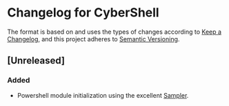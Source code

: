 # Changelog for CyberShell

The format is based on and uses the types of changes according to [Keep a Changelog](https://keepachangelog.com/en/1.0.0/),
and this project adheres to [Semantic Versioning](https://semver.org/spec/v2.0.0.html).

## [Unreleased]

### Added

- Powershell module initialization using the excellent [Sampler](https://github.com/gaelcolas/Sampler).


